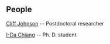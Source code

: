 ## People

[Cliff Johnson](http://cass.ucsd.edu/~lcj/) -- Postdoctoral researcher

[I-Da Chiang](https://jiang696.github.io/) -- Ph. D. student
